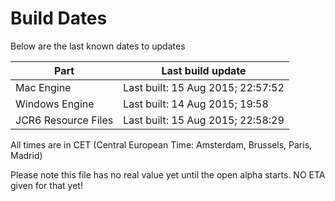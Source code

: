 # Build Dates

Below are the last known dates to updates

Part | Last build update
-----|-----
Mac Engine | Last built: 15 Aug 2015; 22:57:52
Windows Engine | Last built: 14 Aug 2015; 19:58
JCR6 Resource Files | Last built: 15 Aug 2015; 22:58:29
All times are in CET (Central European Time: Amsterdam, Brussels, Paris, Madrid)


Please note this file has no real value yet until the open alpha starts. NO ETA given for that yet!
